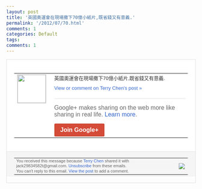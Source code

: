 ```yaml
---
layout: post
title: '英國奧運會在現場撒下70億小紙片,既省錢又有意義.'
permalink: '/2012/07/70.html'
comments: 1
categories: Default
tags: 
comments: 1
---
```

<div style="border:solid 1px #dfdfdf;color:#686868;font:13px Arial"><div style="background-color:#fff;padding:20px;"><table cellpadding="0" cellspacing="0"><tr><td style="padding-right:15px;vertical-align:top"><a href="https://plus.google.com/_/notifications/emlink?emrecipient=110200756825219614165&amp;emid=CKictp2yu7ECFUTF3godKEUAAA&amp;path=%2F108643996575278738906&amp;dt=1343444893931&amp;uob=8"><img height="75" src="https://lh3.googleusercontent.com/-KKRGTyJ5Bl0/AAAAAAAAAAI/AAAAAAAAEEY/jllxqER5dCk/s75-c-k-a/photo.jpg" style="border:solid 1px #cccccc;" width="75"/></a></td><td style="width:578px;color:#333;font:13px Arial;vertical-align:top;"><div style="padding-bottom:10px">英國奧運會在現場撒下70億小紙片,既省錢<wbr/>又有意義.</div><a href="https://plus.google.com/_/notifications/emlink?emrecipient=110200756825219614165&amp;emid=CKictp2yu7ECFUTF3godKEUAAA&amp;path=%2F108643996575278738906%2Fposts%2FAokj6akeqpm%3Fgpinv%3DAMIXal_G369orV23XP3zOUGrMx0MGbZaPiHco1hJJ-xMFPrmn31DE9HJOJ1hrrgBl84Nv-LCVZmltLIWc13p_Uhip59pI23jsTnSjYRIKLWYcAVLNn9C2BQ&amp;dt=1343444893931&amp;uob=8" style="color:#3366CC;text-decoration:none;">View or comment on Terry Chen's post »</a><div style="margin-top:20px;border-top:solid 1px #dfdfdf"><div style="padding:15px 0;color:#686868;font:16px Arial;">Google+ makes sharing on the web more like sharing in real life. <a href="http://www.google.com/+/learnmore/" style="color:#3366CC;text-decoration:none;">Learn more</a>.</div><a href="https://plus.google.com/_/notifications/emlink?emrecipient=110200756825219614165&amp;emid=CKictp2yu7ECFUTF3godKEUAAA&amp;path=%2F%3Fgpinv%3DAMIXal_G369orV23XP3zOUGrMx0MGbZaPiHco1hJJ-xMFPrmn31DE9HJOJ1hrrgBl84Nv-LCVZmltLIWc13p_Uhip59pI23jsTnSjYRIKLWYcAVLNn9C2BQ&amp;dt=1343444893931&amp;uob=8" style="display:inline-block;padding:7px 15px;background-color:#d44b38; color:#fff;font-size:16px; font-weight:bold;border-radius:2px;-webkit-border-radius:2px; -moz-border-radius:2px;border:solid 1px #c43b28; white-space:nowrap;text-decoration:none">Join Google+</a></div></td></tr></table></div><div style="border-top:solid 1px #dfdfdf;padding:0 20px; background-color:#f5f5f5"><table cellpadding="0" cellspacing="0" style="height:50px"><tbody><tr><td style="vertical-align:middle;width:100%; color:#636363;font:11px Arial; line-height:120%">You received this message because <a href="https://plus.google.com/_/notifications/emlink?emrecipient=110200756825219614165&amp;emid=CKictp2yu7ECFUTF3godKEUAAA&amp;path=%2F108643996575278738906%3Fgpinv%3DAMIXal_G369orV23XP3zOUGrMx0MGbZaPiHco1hJJ-xMFPrmn31DE9HJOJ1hrrgBl84Nv-LCVZmltLIWc13p_Uhip59pI23jsTnSjYRIKLWYcAVLNn9C2BQ&amp;dt=1343444893931&amp;uob=8" style="color:#3366CC;text-decoration:none;">Terry Chen</a> shared it with jack29834582t@gmail.com. <a href="https://plus.google.com/_/notifications/emlink?emrecipient=110200756825219614165&amp;emid=CKictp2yu7ECFUTF3godKEUAAA&amp;path=%2F_%2Fnonplus%2Femailsettings%3Fgpinv%3DAMIXal_G369orV23XP3zOUGrMx0MGbZaPiHco1hJJ-xMFPrmn31DE9HJOJ1hrrgBl84Nv-LCVZmltLIWc13p_Uhip59pI23jsTnSjYRIKLWYcAVLNn9C2BQ%26est%3DADH5u8XL9KaSvM3Wii-6GsKpCQ0CmNJ849_D4XkKBaIfKxiDi5G7J2T1lLqtjMmvpVtU-qEyi7kw9QRlU5sQlDkv0RaQhvcATNyOUPrRBwMwwvrti2Mk8tdYKpEeIVQAS10cMyJD398rOdJvLZhAWxptVwjjfWzNNQ&amp;dt=1343444893931&amp;uob=8" style="color:#3366CC;text-decoration:none;">Unsubscribe</a> from these emails.<br/>You can't reply to this email. <a href="https://plus.google.com/_/notifications/emlink?emrecipient=110200756825219614165&amp;emid=CKictp2yu7ECFUTF3godKEUAAA&amp;path=%2F108643996575278738906%2Fposts%2FAokj6akeqpm%3Fgpinv%3DAMIXal_G369orV23XP3zOUGrMx0MGbZaPiHco1hJJ-xMFPrmn31DE9HJOJ1hrrgBl84Nv-LCVZmltLIWc13p_Uhip59pI23jsTnSjYRIKLWYcAVLNn9C2BQ&amp;dt=1343444893931&amp;uob=8" style="color:#3366CC;text-decoration:none;">View the post</a> to add a comment.<br/></td><td><img src="https://ssl.gstatic.com/s2/oz/images/notifications/logo/google-plus-6617a72bb36cc548861652780c9e6ff1.png"/></td></tr></tbody></table></div></div>